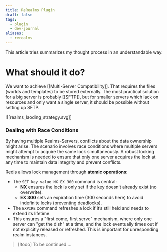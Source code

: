 ```yaml
---
title: ReRealms Plugin
draft: false
tags:
  - plugin
  - dev-journal
aliases:
  - rerealms
---
```

This article tries summarizes my thought process in an understandable way. 

# What should it do?

We want to achieve [[Multi-Server Compatibility]]. 
That requires the files (worlds and templates) to be stored externally. The most practical solution for a big server is probably [[SFTP]], but for smaller servers which lack on resources and only want a single server, it should be possible without setting up SFTP.

![[realms_laoding_strategy.svg]]



### Dealing with Race Conditions 
By having multiple Realms-Servers, conflicts about the data ownership might arise.
The scenario involves race conditions where multiple servers might attempt to acquire the same lock simultaneously. A robust locking mechanism is needed to ensure that only one server acquires the lock at any time to maintain data integrity and prevent conflicts.

Redis allows lock management through **atomic operations**:
- The `SET key value NX EX 300` command is central:
    - **NX** ensures the lock is only set if the key doesn’t already exist (no overwrite).
    - **EX 300** sets an expiration time (300 seconds here) to avoid indefinite locks (preventing deadlocks).
- The `EXPIRE` command refreshes a lock if it’s still held and needs to extend its lifetime.
- This ensures a "first come, first serve" mechanism, where only one server can "get the dish" at a time, and the lock eventually times out if not explicitly released or refreshed.
  This is important for unresponding realm instances.


> [!todo]
> To be continued....


